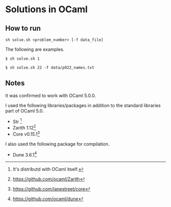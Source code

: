 # Solutions in OCaml

## How to run

```
sh solve.sh <problem_number> [-f data_file]
```

The following are examples.

```
$ sh solve.sh 1
```
```
$ sh solve.sh 22 -f data/p022_names.txt
```

## Notes

It was confirmed to work with OCaml 5.0.0.

I used the following libraries/packages in addition to the standard libraries part of OCaml 5.0.

- Str [^1]
- Zarith 1.12[^2]
- Core v0.15.1[^3]

I also used the following package for compilation.

- Dune 3.6.1[^4]

[^1]: It's distributd with OCaml itself.

[^2]: https://github.com/ocaml/Zarith

[^3]: https://github.com/janestreet/core

[^4]: https://github.com/ocaml/dune
